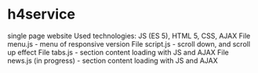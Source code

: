 # h4service
single page website
Used technologies: JS (ES 5), HTML 5, CSS, AJAX
File menu.js - menu of responsive version
File script.js - scroll down, and scroll up effect
File tabs.js - section content loading with JS and AJAX
File news.js (in progress) - section content loading with JS and AJAX
